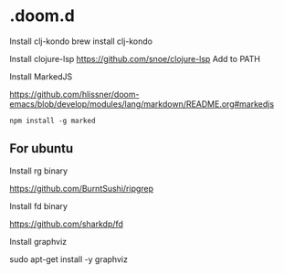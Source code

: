 # .doom.d

Install clj-kondo
brew install clj-kondo

Install clojure-lsp
https://github.com/snoe/clojure-lsp
Add to PATH

Install MarkedJS

https://github.com/hlissner/doom-emacs/blob/develop/modules/lang/markdown/README.org#markedjs
```
npm install -g marked
```

## For ubuntu
Install rg binary

https://github.com/BurntSushi/ripgrep

Install fd binary

https://github.com/sharkdp/fd

Install graphviz

 sudo apt-get install -y graphviz

